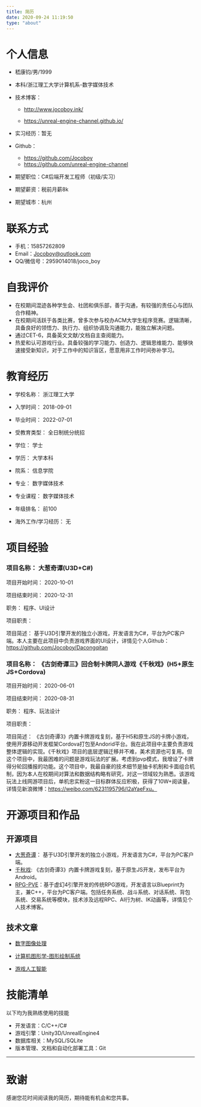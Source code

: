 ```yaml
---
title: 简历
date: 2020-09-24 11:19:50
type: "about"
---
```


# 个人信息

 - 嵇康钧/男/1999 

 - 本科/浙江理工大学计算机系-数字媒体技术 

 - 技术博客：

   - http://www.jocoboy.ink/

   - https://unreal-engine-channel.github.io/

 - 实习经历：暂无

 - Github：
   - https://github.com/Jocoboy 
   - https://github.com/unreal-engine-channel

 - 期望职位：C#后端开发工程师（初级/实习）

 - 期望薪资：税前月薪8k

 - 期望城市：杭州

# 联系方式

- 手机：15857262809
- Email：Jocoboy@outlook.com 
- QQ/微信号：2959014018/joco_boy

# 自我评价

- 在校期间混迹各种学生会、社团和俱乐部，善于沟通，有较强的责任心与团队合作精神。
- 在校期间活跃于各类比赛，曾多次参与校办ACM大学生程序竞赛。逻辑清晰，具备良好的领悟力、执行力、组织协调及沟通能力，能独立解决问题。
- 通过CET-6，具备英文文献/文档自主查阅能力。
- 热爱和认可游戏行业。具备较强的学习能力、创造力、逻辑思维能力、能够快速接受新知识，对于工作中的知识盲区，愿意用非工作时间弥补学习。

# 教育经历

- 学校名称： 浙江理工大学 

- 入学时间： 2018-09-01 

- 毕业时间： 2022-07-01 

- 受教育类型： 全日制统分统招 

- 学位： 学士 

- 学历： 大学本科 

- 院系： 信息学院 

- 专业： 数字媒体技术 

- 专业课程： 数字媒体技术 

- 年级排名： 前100

- 海外工作/学习经历： 无 

# 项目经验

### 项目名称： 大葱奇谭(U3D+C#) 

项目开始时间： 2020-10-01 

项目结束时间： 2020-12-31 

职务： 程序、UI设计 

项目职责： 

项目简述： 基于U3D引擎开发的独立小游戏，开发语言为C#，平台为PC客户端。本人主要在此项目中负责游戏界面的UI设计，详情见个人Github：https://github.com/Jocoboy/Dacongqitan

### 项目名称： 《古剑奇谭三》回合制卡牌同人游戏《千秋戏》(H5+原生JS+Cordova) 

项目开始时间： 2020-06-01 

项目结束时间： 2020-08-31 

职务： 程序、玩法设计 

项目职责： 

项目简述： 《古剑奇谭3》内置卡牌游戏复刻，基于H5和原生JS的卡牌小游戏，使用开源移动开发框架Cordova打包至Andorid平台。我在此项目中主要负责游戏整体逻辑的实现。《千秋戏》项目的底层逻辑迁移并不难，美术资源也可复用。但这个项目中，我最困难的问题是游戏玩法的扩展。考虑到pvp模式，我增设了卡牌得分轮回播报的功能。这个项目中，我最自豪的技术细节是抽卡机制和卡面组合机制，因为本人在校期间对算法和数据结构略有研究，对这一领域较为熟悉。该游戏玩法上线网游项目后，单机忠实粉这一目标群体反应积极，获得了10W+阅读量，详情见新浪微博：https://weibo.com/6231195796/I2aYaeFxu。 

### 


# 开源项目和作品


## 开源项目

  - [大葱奇谭](https://github.com/Jocoboy/Dacongqitan)： 基于U3D引擎开发的独立小游戏，开发语言为C#，平台为PC客户端。
  - [千秋戏](https://github.com/Jocoboy/Qianqiuxi): 《古剑奇谭3》内置卡牌游戏复刻，基于原生JS开发，发布平台为Android。
  - [RPG-PVE](https://github.com/unreal-engine-channel/RPG-PVE)：基于虚幻4引擎开发的传统RPG游戏，开发语言以Blueprint为主，兼C++，平台为PC客户端。包括任务系统、战斗系统、对话系统、背包系统、交易系统等模块，技术涉及远程RPC、AI行为树、IK动画等，详情见个人技术博客。

## 技术文章

- [数字图像处理](http://www.jocoboy.ink/2021/06/28/Digital-Image-Processing/#more)

- [计算机图形学-图形绘制系统](http://www.jocoboy.ink/2020/11/27/Graphic-Drawing-System/#more )

- [游戏人工智能](http://www.jocoboy.ink/2020/11/01/AI-BehaviorTree/)

  

# 技能清单

以下均为我熟练使用的技能

- 开发语言：C/C++/C#
- 游戏引擎：Unity3D/UnrealEngine4
- 数据库相关：MySQL/SQLite
- 版本管理、文档和自动化部署工具：Git
      

---

# 致谢

感谢您花时间阅读我的简历，期待能有机会和您共事。





